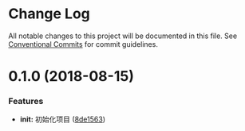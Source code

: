 # Change Log

All notable changes to this project will be documented in this file.
See [Conventional Commits](https://conventionalcommits.org) for commit guidelines.

<a name="0.1.0"></a>
# 0.1.0 (2018-08-15)


### Features

* **init:** 初始化项目 ([8de1563](https://github.com/uedlinker/conventional-changelog/commit/8de1563))
